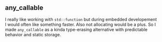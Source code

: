## any_callable
I really like working with `std::function` but during embedded developement I would often like something faster. Also not allocating would be a plus. So I made `any_callable` as a kinda type-erasing alternative with predictable behavior and static storage.


